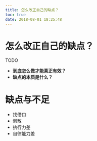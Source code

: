 ```yaml
---
title: 怎么改正自己的缺点？
toc: true
date: 2018-08-01 18:25:48
---
```

# 怎么改正自己的缺点？



TODO

* **到底怎么做才能真正有效？**
* **缺点的本质是什么？**

# 缺点与不足


* 找借口
* 懒散
* 执行力差
* 自律能力差
